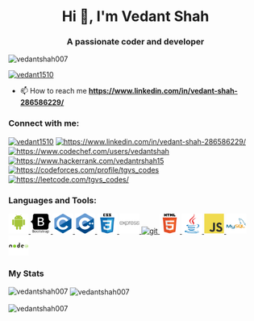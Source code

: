 <!-- ### Hi there 👋 I am Vedant Shah -->

<!--
**Vedantshah007/Vedantshah007** is a ✨ _special_ ✨ repository because its `README.md` (this file) appears on your GitHub profile.

Here are some ideas to get you started:

- 🔭 I’m currently working on ...
- 🌱 I’m currently learning ...
- 👯 I’m looking to collaborate on ...
- 🤔 I’m looking for help with ...
- 💬 Ask me about ...
- 📫 How to reach me: ...
- 😄 Pronouns: ...
- ⚡ Fun fact: ...
-->
<h1 align="center">Hi 👋, I'm Vedant Shah</h1>
<h3 align="center">A passionate coder and developer</h3>

<p align="left"> <img src="https://komarev.com/ghpvc/?username=vedantshah007&label=Profile%20views&color=0e75b6&style=flat" alt="vedantshah007" /> </p>

<p align="left"> <a href="https://twitter.com/vedant1510" target="blank"><img src="https://img.shields.io/twitter/follow/vedant1510?logo=twitter&style=for-the-badge" alt="vedant1510" /></a> </p>

- 📫 How to reach me **https://www.linkedin.com/in/vedant-shah-286586229/**

<h3 align="left">Connect with me:</h3>
<p align="left">
<a href="https://twitter.com/vedant1510" target="blank"><img align="center" src="https://raw.githubusercontent.com/rahuldkjain/github-profile-readme-generator/master/src/images/icons/Social/twitter.svg" alt="vedant1510" height="30" width="40" /></a>
<a href="https://linkedin.com/in/https://www.linkedin.com/in/vedant-shah-286586229/" target="blank"><img align="center" src="https://raw.githubusercontent.com/rahuldkjain/github-profile-readme-generator/master/src/images/icons/Social/linked-in-alt.svg" alt="https://www.linkedin.com/in/vedant-shah-286586229/" height="30" width="40" /></a>
<a href="https://www.codechef.com/users/https://www.codechef.com/users/vedantshah" target="blank"><img align="center" src="https://cdn.jsdelivr.net/npm/simple-icons@3.1.0/icons/codechef.svg" alt="https://www.codechef.com/users/vedantshah" height="30" width="40" /></a>
<a href="https://www.hackerrank.com/https://www.hackerrank.com/vedantrshah15" target="blank"><img align="center" src="https://raw.githubusercontent.com/rahuldkjain/github-profile-readme-generator/master/src/images/icons/Social/hackerrank.svg" alt="https://www.hackerrank.com/vedantrshah15" height="30" width="40" /></a>
<a href="https://codeforces.com/profile/https://codeforces.com/profile/tgvs_codes" target="blank"><img align="center" src="https://raw.githubusercontent.com/rahuldkjain/github-profile-readme-generator/master/src/images/icons/Social/codeforces.svg" alt="https://codeforces.com/profile/tgvs_codes" height="30" width="40" /></a>
<a href="https://www.leetcode.com/https://leetcode.com/tgvs_codes/" target="blank"><img align="center" src="https://raw.githubusercontent.com/rahuldkjain/github-profile-readme-generator/master/src/images/icons/Social/leet-code.svg" alt="https://leetcode.com/tgvs_codes/" height="30" width="40" /></a>
</p>

<h3 align="left">Languages and Tools:</h3>
<p align="left"> <a href="https://developer.android.com" target="_blank" rel="noreferrer"> <img src="https://raw.githubusercontent.com/devicons/devicon/master/icons/android/android-original-wordmark.svg" alt="android" width="40" height="40"/> </a> <a href="https://getbootstrap.com" target="_blank" rel="noreferrer"> <img src="https://raw.githubusercontent.com/devicons/devicon/master/icons/bootstrap/bootstrap-plain-wordmark.svg" alt="bootstrap" width="40" height="40"/> </a> <a href="https://www.cprogramming.com/" target="_blank" rel="noreferrer"> <img src="https://raw.githubusercontent.com/devicons/devicon/master/icons/c/c-original.svg" alt="c" width="40" height="40"/> </a> <a href="https://www.w3schools.com/cpp/" target="_blank" rel="noreferrer"> <img src="https://raw.githubusercontent.com/devicons/devicon/master/icons/cplusplus/cplusplus-original.svg" alt="cplusplus" width="40" height="40"/> </a> <a href="https://www.w3schools.com/css/" target="_blank" rel="noreferrer"> <img src="https://raw.githubusercontent.com/devicons/devicon/master/icons/css3/css3-original-wordmark.svg" alt="css3" width="40" height="40"/> </a> <a href="https://expressjs.com" target="_blank" rel="noreferrer"> <img src="https://raw.githubusercontent.com/devicons/devicon/master/icons/express/express-original-wordmark.svg" alt="express" width="40" height="40"/> </a> <a href="https://git-scm.com/" target="_blank" rel="noreferrer"> <img src="https://www.vectorlogo.zone/logos/git-scm/git-scm-icon.svg" alt="git" width="40" height="40"/> </a> <a href="https://www.w3.org/html/" target="_blank" rel="noreferrer"> <img src="https://raw.githubusercontent.com/devicons/devicon/master/icons/html5/html5-original-wordmark.svg" alt="html5" width="40" height="40"/> </a> <a href="https://www.java.com" target="_blank" rel="noreferrer"> <img src="https://raw.githubusercontent.com/devicons/devicon/master/icons/java/java-original.svg" alt="java" width="40" height="40"/> </a> <a href="https://developer.mozilla.org/en-US/docs/Web/JavaScript" target="_blank" rel="noreferrer"> <img src="https://raw.githubusercontent.com/devicons/devicon/master/icons/javascript/javascript-original.svg" alt="javascript" width="40" height="40"/> </a> <a href="https://www.mysql.com/" target="_blank" rel="noreferrer"> <img src="https://raw.githubusercontent.com/devicons/devicon/master/icons/mysql/mysql-original-wordmark.svg" alt="mysql" width="40" height="40"/> </a> <a href="https://nodejs.org" target="_blank" rel="noreferrer"> <img src="https://raw.githubusercontent.com/devicons/devicon/master/icons/nodejs/nodejs-original-wordmark.svg" alt="nodejs" width="40" height="40"/> </a> </p>

<h3 align="left"> My Stats </h3>
<p><img align="left" src="https://github-readme-stats.vercel.app/api/top-langs?username=vedantshah007&show_icons=true&locale=en&layout=compact" alt="vedantshah007" /></p>

<p>&nbsp;<img align="center" src="https://github-readme-stats.vercel.app/api?username=vedantshah007&show_icons=true&locale=en" alt="vedantshah007" /></p>

<p><img align="center" src="https://github-readme-streak-stats.herokuapp.com/?user=vedantshah007&" alt="vedantshah007" /></p>

